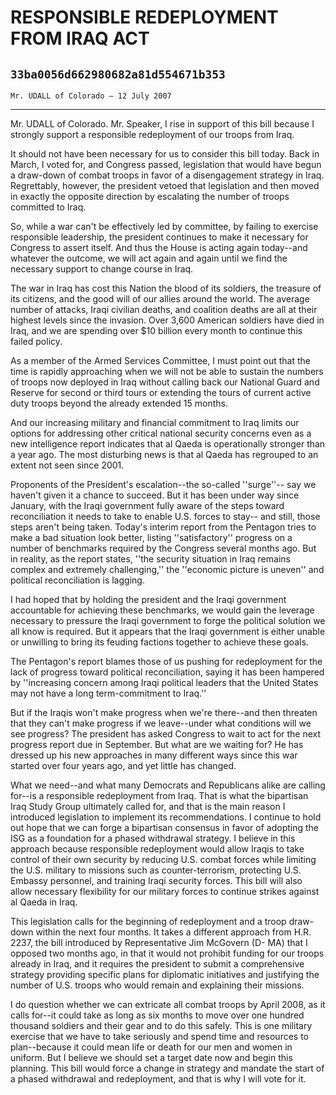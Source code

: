 # RESPONSIBLE REDEPLOYMENT FROM IRAQ ACT
## `33ba0056d662980682a81d554671b353`
`Mr. UDALL of Colorado — 12 July 2007`

---


Mr. UDALL of Colorado. Mr. Speaker, I rise in support of this bill 
because I strongly support a responsible redeployment of our troops 
from Iraq.

It should not have been necessary for us to consider this bill today. 
Back in March, I voted for, and Congress passed, legislation that would 
have begun a draw-down of combat troops in favor of a disengagement 
strategy in Iraq. Regrettably, however, the president vetoed that 
legislation and then moved in exactly the opposite direction by 
escalating the number of troops committed to Iraq.

So, while a war can't be effectively led by committee, by failing to 
exercise responsible leadership, the president continues to make it 
necessary for Congress to assert itself. And thus the House is acting 
again today--and whatever the outcome, we will act again and again 
until we find the necessary support to change course in Iraq.

The war in Iraq has cost this Nation the blood of its soldiers, the 
treasure of its citizens, and the good will of our allies around the 
world. The average number of attacks, Iraqi civilian deaths, and 
coalition deaths are all at their highest levels since the invasion. 
Over 3,600 American soldiers have died in Iraq, and we are spending 
over $10 billion every month to continue this failed policy.

As a member of the Armed Services Committee, I must point out that 
the time is rapidly approaching when we will not be able to sustain the 
numbers of troops now deployed in Iraq without calling back our 
National Guard and Reserve for second or third tours or extending the 
tours of current active duty troops beyond the already extended 15 
months.



And our increasing military and financial commitment to Iraq limits 
our options for addressing other critical national security concerns 
even as a new intelligence report indicates that al Qaeda is 
operationally stronger than a year ago. The most disturbing news is 
that al Qaeda has regrouped to an extent not seen since 2001.

Proponents of the President's escalation--the so-called ''surge''--
say we haven't given it a chance to succeed. But it has been under way 
since January, with the Iraqi government fully aware of the steps 
toward reconciliation it needs to take to enable U.S. forces to stay--
and still, those steps aren't being taken. Today's interim report from 
the Pentagon tries to make a bad situation look better, listing 
''satisfactory'' progress on a number of benchmarks required by the 
Congress several months ago. But in reality, as the report states, 
''the security situation in Iraq remains complex and extremely 
challenging,'' the ''economic picture is uneven'' and political 
reconciliation is lagging.

I had hoped that by holding the president and the Iraqi government 
accountable for achieving these benchmarks, we would gain the leverage 
necessary to pressure the Iraqi government to forge the political 
solution we all know is required. But it appears that the Iraqi 
government is either unable or unwilling to bring its feuding factions 
together to achieve these goals.

The Pentagon's report blames those of us pushing for redeployment for 
the lack of progress toward political reconciliation, saying it has 
been hampered by ''increasing concern among Iraqi political leaders 
that the United States may not have a long term-commitment to Iraq.''

But if the Iraqis won't make progress when we're there--and then 
threaten that they can't make progress if we leave--under what 
conditions will we see progress? The president has asked Congress to 
wait to act for the next progress report due in September. But what are 
we waiting for? He has dressed up his new approaches in many different 
ways since this war started over four years ago, and yet little has 
changed.

What we need--and what many Democrats and Republicans alike are 
calling for--is a responsible redeployment from Iraq. That is what the 
bipartisan Iraq Study Group ultimately called for, and that is the main 
reason I introduced legislation to implement its recommendations. I 
continue to hold out hope that we can forge a bipartisan consensus in 
favor of adopting the ISG as a foundation for a phased withdrawal 
strategy. I believe in this approach because responsible redeployment 
would allow Iraqis to take control of their own security by reducing 
U.S. combat forces while limiting the U.S. military to missions such as 
counter-terrorism, protecting U.S. Embassy personnel, and training 
Iraqi security forces. This bill will also allow necessary flexibility 
for our military forces to continue strikes against al Qaeda in Iraq.

This legislation calls for the beginning of redeployment and a troop 
draw-down within the next four months. It takes a different approach 
from H.R. 2237, the bill introduced by Representative Jim McGovern (D-
MA) that I opposed two months ago, in that it would not prohibit 
funding for our troops already in Iraq, and it requires the president 
to submit a comprehensive strategy providing specific plans for 
diplomatic initiatives and justifying the number of U.S. troops who 
would remain and explaining their missions.

I do question whether we can extricate all combat troops by April 
2008, as it calls for--it could take as long as six months to move over 
one hundred thousand soldiers and their gear and to do this safely. 
This is one military exercise that we have to take seriously and spend 
time and resources to plan--because it could mean life or death for our 
men and women in uniform. But I believe we should set a target date now 
and begin this planning. This bill would force a change in strategy and 
mandate the start of a phased withdrawal and redeployment, and that is 
why I will vote for it.